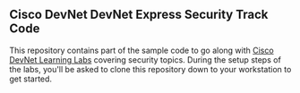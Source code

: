 ## Cisco DevNet DevNet Express Security Track Code

This repository contains part of the sample code to go along with [Cisco DevNet Learning Labs](https://developer.cisco.com/learning/tracks/devnet-express-security-v1-1/) covering security topics. During the setup steps of the labs, you'll be asked to clone this repository down to your workstation to get started.
